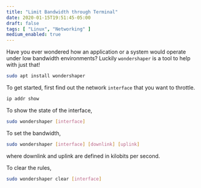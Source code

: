 ```yaml
---
title: "Limit Bandwidth through Terminal"
date: 2020-01-15T19:51:45-05:00
draft: false
tags: [ "Linux", "Networking" ]
medium_enabled: true
---
```


Have you ever wondered how an application or a system would operate under low bandwidth environments? Luckily `wondershaper` is a tool to help with just that!

```bash
sudo apt install wondershaper
```

To get started, first find out the network `interface` that you want to throttle.

```bash
ip addr show
```

To show the state of the interface,

```bash
sudo wondershaper [interface]
```

To set the bandwidth,

```bash
sudo wondershaper [interface] [downlink] [uplink]
```
where downlink and uplink are defined in kilobits per second. 

To clear the rules,

```bash
sudo wondershaper clear [interface]
```
